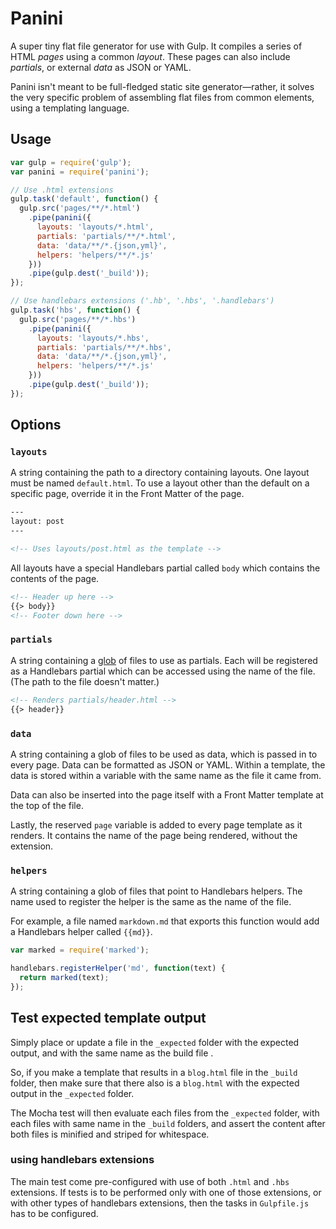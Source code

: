 # Panini

A super tiny flat file generator for use with Gulp. It compiles a series of HTML *pages* using a common *layout*. These pages can also include *partials*, or external *data* as JSON or YAML.

Panini isn't meant to be full-fledged static site generator&mdash;rather, it solves the very specific problem of assembling flat files from common elements, using a templating language.

## Usage

```javascript
var gulp = require('gulp');
var panini = require('panini');

// Use .html extensions
gulp.task('default', function() {
  gulp.src('pages/**/*.html')
    .pipe(panini({
      layouts: 'layouts/*.html',
      partials: 'partials/**/*.html',
      data: 'data/**/*.{json,yml}',
      helpers: 'helpers/**/*.js'
    }))
    .pipe(gulp.dest('_build'));
});

// Use handlebars extensions ('.hb', '.hbs', '.handlebars')
gulp.task('hbs', function() {
  gulp.src('pages/**/*.hbs')
    .pipe(panini({
      layouts: 'layouts/*.hbs',
      partials: 'partials/**/*.hbs',
      data: 'data/**/*.{json,yml}',
      helpers: 'helpers/**/*.js'
    }))
    .pipe(gulp.dest('_build'));
});
```

## Options

### `layouts`

A string containing the path to a directory containing layouts. One layout must be named `default.html`. To use a layout other than the default on a specific page, override it in the Front Matter of the page.

```html
---
layout: post
---

<!-- Uses layouts/post.html as the template -->
```

All layouts have a special Handlebars partial called `body` which contains the contents of the page.

```html
<!-- Header up here -->
{{> body}}
<!-- Footer down here -->
```

### `partials`

A string containing a [glob](https://github.com/isaacs/node-glob) of files to use as partials. Each will be registered as a Handlebars partial which can be accessed using the name of the file. (The path to the file doesn't matter.)

```html
<!-- Renders partials/header.html -->
{{> header}}
```

### `data`

A string containing a glob of files to be used as data, which is passed in to every page. Data can be formatted as JSON or YAML. Within a template, the data is stored within a variable with the same name as the file it came from.

Data can also be inserted into the page itself with a Front Matter template at the top of the file.

Lastly, the reserved `page` variable is added to every page template as it renders. It contains the name of the page being rendered, without the extension.

### `helpers`

A string containing a glob of files that point to Handlebars helpers. The name used to register the helper is the same as the name of the file.

For example, a file named `markdown.md` that exports this function would add a Handlebars helper called `{{md}}`.

```js
var marked = require('marked');

handlebars.registerHelper('md', function(text) {
  return marked(text);
});
```

## Test expected template output
Simply place or update a file in the `_expected` folder with the expected output, and with the same name as the build file .

So, if you make a template that results in a `blog.html` file in the `_build` folder, 
then make sure that there also is a `blog.html` with the expected output in the `_expected` folder.

The Mocha test will then evaluate each files from the `_expected` folder, with each files with same name in the `_build` folders, 
and assert the content after both files is minified and striped for whitespace. 

### using handlebars extensions
The main test come pre-configured with use of both `.html` and `.hbs` extensions. 
If tests is to be performed only with one of those extensions, or with other types of handlebars extensions, then the tasks in `Gulpfile.js` has to be configured. 